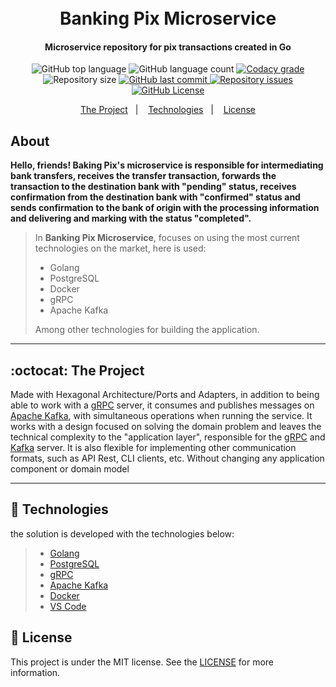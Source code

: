 <h1 align="center">
    <br>
    Banking Pix Microservice
    <br>
</h1>

<h4 align="center">
   Microservice repository for pix transactions created in Go
</h4>

<p align="center">
  <img alt="GitHub top language" src="https://img.shields.io/github/languages/top/joaoeliandro/banking-pix-microservice.svg">

  <img alt="GitHub language count" src="https://img.shields.io/github/languages/count/joaoeliandro/banking-pix-microservice.svg">

  <a href="https://www.codacy.com/app/joaoeliandro/banking-pix-microservice?utm_source=github.com&amp;utm_medium=referral&amp;utm_content=joaoeliandro/banking-pix-microservice&amp;utm_campaign=Badge_Grade">
    <img alt="Codacy grade" src="https://api.codacy.com/project/badge/Grade/691b85e51bf240b997ae6ff82ea41590">
  </a>

  <img alt="Repository size" src="https://img.shields.io/github/repo-size/joaoeliandro/banking-pix-microservice.svg">
  <a href="https://github.com/joaoeliandro/banking-pix-microservice/commits/master">
    <img alt="GitHub last commit" src="https://img.shields.io/github/last-commit/joaoeliandro/banking-pix-microservice.svg">
  </a>

  <a href="https://github.com/joaoeliandro/banking-pix-microservice/issues">
    <img alt="Repository issues" src="https://img.shields.io/github/issues/joaoeliandro/banking-pix-microservice.svg">
  </a>

  <a href="https://github.com/joaoeliandro/banking-pix-microservice/blob/master/LICENSE">
    <img alt="GitHub License" src="https://img.shields.io/github/license/joaoeliandro/banking-pix-microservice.svg">
  </a>
</p>

<p align="center">
  <a href="#octocat-the-project">The Project</a>&nbsp;&nbsp;&nbsp;|&nbsp;&nbsp;&nbsp;
  <a href="#rocket-technologies">Technologies</a>&nbsp;&nbsp;&nbsp;|&nbsp;&nbsp;&nbsp;
  <a href="#memo-license">License</a>
</p>

## About

**Hello, friends! Baking Pix's microservice is responsible for intermediating bank transfers, receives the transfer transaction, forwards the transaction to the destination bank with "pending" status, receives confirmation from the destination bank with "confirmed" status and sends confirmation to the bank of origin with the processing information and delivering and marking with the status "completed".**

> In **Banking Pix Microservice**, focuses on using the most current technologies on the market, here is used:
> - Golang
> - PostgreSQL
> - Docker
> - gRPC
> - Apache Kafka
>
> Among other technologies for building the application.

---

## :octocat: The Project

Made with Hexagonal Architecture/Ports and Adapters, in addition to being able to work with a [gRPC][gRPC] server, it consumes and publishes messages on [Apache Kafka][ApacheKafka], with simultaneous operations when running the service. It works with a design focused on solving the domain problem and leaves the technical complexity to the "application layer", responsible for the [gRPC][gRPC] and [Kafka][ApacheKafka] server. It is also flexible for implementing other communication formats, such as API Rest, CLI clients, etc. Without changing any application component or domain model 

---

## :rocket: Technologies

the solution is developed with the technologies below:

> - [Golang](https://golang.org/)
> - [PostgreSQL](https://www.postgresql.org/)
> - [gRPC][gRPC]
> - [Apache Kafka][ApacheKafka]
> - [Docker](https://www.docker.com/)
> - [VS Code](https://code.visualstudio.com/)

## :memo: License

This project is under the MIT license. See the [LICENSE](https://github.com/joaoeliandro/banking-pix-microservice/blob/master/LICENSE) for more information.

[gRPC]: https://grpc.io/
[ApacheKafka]: https://kafka.apache.org/
